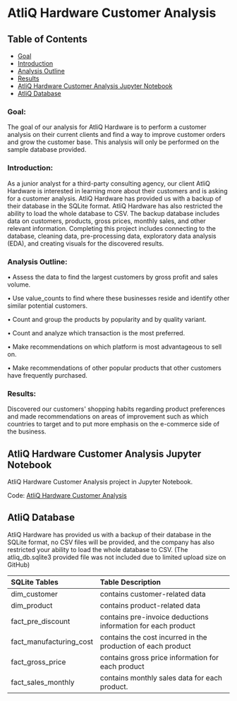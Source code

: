 # AtliQ Hardware Customer Analysis

## Table of Contents
- [Goal](#goal)
- [Introduction](#introduction)
- [Analysis Outline](#analysis-outline)
- [Results](#results)
- [AtliQ Hardware Customer Analysis Jupyter Notebook](#atliQ-hardware-customer-analysis-jupyter-notebook)
- [AtliQ Database](#atliq-database)

### Goal: 

The goal of our analysis for AtliQ Hardware is to perform a customer analysis on their current clients and find a way to improve customer orders and grow the customer base. This analysis will only be performed on the sample database provided.

### Introduction: 

As a junior analyst for a third-party consulting agency, our client AtliQ Hardware is interested in learning more about their customers and is asking for a customer analysis. AtliQ Hardware has provided us with a backup of their database in the SQLite format. AtliQ Hardware has also restricted the ability to load the whole database to CSV. The backup database includes data on customers, products, gross prices, monthly sales, and other relevant information. Completing this project includes connecting to the database, cleaning data, pre-processing data, exploratory data analysis (EDA), and creating visuals for the discovered results.

### Analysis Outline: 

• Assess the data to find the largest customers by gross profit and sales volume.

• Use value_counts to find where these businesses reside and identify other similar potential customers.

• Count and group the products by popularity and by quality variant.

• Count and analyze which transaction is the most preferred.

• Make recommendations on which platform is most advantageous to sell on.

• Make recommendations of other popular products that other customers have frequently purchased.

### Results: 

Discovered our customers' shopping habits regarding product preferences and made recommendations on areas of improvement such as which countries to target and to put more emphasis on the e-commerce side of the business. 


## AtliQ Hardware Customer Analysis Jupyter Notebook

AtliQ Hardware Customer Analysis project in Jupyter Notebook.

Code: [AtliQ Hardware Customer Analysis](https://github.com/jasondo-da/tripleten_project_portfolio/blob/main/Sprint%2012%20-%20AtliQ/atliq_customer_analysis.ipynb)


## AtliQ Database
AtliQ Hardware has provided us with a backup of their database in the SQLite format, no CSV files will be provided, and the company has also restricted your ability to load the whole database to CSV. (The atliq_db.sqlite3 provided file was not included due to limited upload size on GitHub)

| SQLite Tables | Table Description |
| :------------- | :------------ |
| dim_customer | contains customer-related data |
| dim_product | contains product-related data |
| fact_pre_discount | contains pre-invoice deductions information for each product |
| fact_manufacturing_cost | contains the cost incurred in the production of each product |
| fact_gross_price | contains gross price information for each product |
| fact_sales_monthly | contains monthly sales data for each product. |
